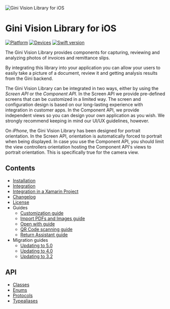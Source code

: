 ![Gini Vision Library for iOS](img/GiniVision_Logo.png)

# Gini Vision Library for iOS

[![Platform](https://img.shields.io/badge/platform-iOS-lightgrey.svg)]()
[![Devices](https://img.shields.io/badge/devices-iPhone%20%7C%20iPad-blue.svg)]()
[![Swift version](https://img.shields.io/badge/swift-5.0-orange.svg)]()


The Gini Vision Library provides components for capturing, reviewing and analyzing photos of invoices and remittance slips.

By integrating this library into your application you can allow your users to easily take a picture of a document, review it and getting analysis results from the Gini backend.

The Gini Vision Library can be integrated in two ways, either by using the *Screen API* or the *Component API*. In the Screen API we provide pre-defined screens that can be customized in a limited way. The screen and configuration design is based on our long-lasting experience with integration in customer apps. In the Component API, we provide independent views so you can design your own application as you wish. We strongly recommend keeping in mind our UI/UX guidelines, however.

On *iPhone*, the Gini Vision Library has been designed for portrait orientation. In the Screen API, orientation is automatically forced to portrait when being displayed. In case you use the Component API, you should limit the view controllers orientation hosting the Component API's views to portrait orientation. This is specifically true for the camera view.

## Contents

* [Installation](installation.html)
* [Integration](integration.html)
* [Integration in a Xamarin Project](integration-in-a-xamarin-project.html)
* [Changelog](changelog.html)
* [License](license.html)
* Guides
  - [Customization guide](customization-guide.html)
  - [Import PDFs and Images guide](import-pdfs-and-images-guide.html)
  - [Open with guide](open-with-guide.html)
  - [QR Code scanning guide](qr-code-scanning-guide.html)
  - [Return Assistant guide](return-assistant-guide.html)
* Migration guides
  - [Updating to 5.0](updating-to-50.html)
  - [Updating to 4.0](updating-to-40.html)
  - [Updating to 3.2](updating-to-32.html)

## API

* [Classes](Classes.html)
* [Enums](Enums.html)
* [Protocols](Protocols.html)
* [Typealiases](Typealiases.html)
